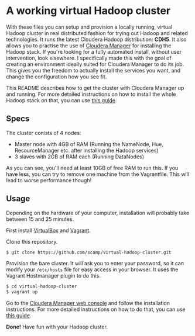 # A working virtual Hadoop cluster

With these files you can setup and provision a locally running, virtual Hadoop cluster in real distributed fashion for trying out Hadoop and related technologies. It runs the latest Cloudera Hadoop distribution: **CDH5**. It also allows you to practise the use of [Cloudera Manager](http://www.cloudera.com/content/cloudera/en/products-and-services/cloudera-enterprise/cloudera-manager.html) for installing the Hadoop stack. If you're looking for a fully automated install, without user intervention, look elsewhere. I specifically made this with the goal of creating an environment ideally suited for Cloudera Manager to do its job. This gives you the freedom to actually install the services you want, and change the configuration how you see fit.

This README describes how to get the cluster with Cloudera Manager up and running. For more detailed instructions on how to install the whole Hadoop stack on that, you can use [this guide](http://dandydev.net/blog/installing-virtual-hadoop-cluster).

## Specs

The cluster conists of 4 nodes:

* Master node with 4GB of RAM (Running the NameNode, Hue, ResourceManager etc. after installing the Hadoop services)
* 3 slaves with 2GB of RAM each (Running DataNodes)

As you can see, you'll need at least 10GB of free RAM to run this. If you have less, you can try to remove one machine from the Vagrantfile. This will lead to worse performance though!

## Usage

Depending on the hardware of your computer, installation will probably take between 15 and 25 minutes.

First install [VirtualBox](https://www.virtualbox.org/) and [Vagrant](http://www.vagrantup.com/).

Clone this repository.

```bash
$ git clone https://github.com/scamp/virtual-hadoop-cluster.git
```

Provision the bare cluster. It will ask you to enter your password, so it can modify your `/etc/hosts` file for easy access in your browser. It uses the Vagrant Hostmanager plugin to do this.

```bash
$ cd virtual-hadoop-cluster
$ vagrant up
```

Go to the [Cloudera Manager web console](http://vm-cluster-node1:7180) and follow the installation instructions. For more detailed instructions on how to do that, you can use [this guide](http://dandydev.net/blog/installing-virtual-hadoop-cluster).

**Done!** Have fun with your Hadoop cluster.
